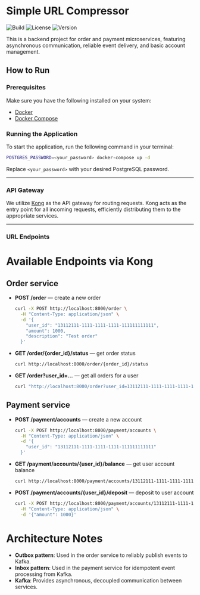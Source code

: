 # Simple URL Compressor

![Build](https://img.shields.io/badge/build-passing-brightgreen.svg)
![License](https://img.shields.io/badge/license-MIT-blue.svg)
![Version](https://img.shields.io/badge/version-1.0.0-blue.svg)

This is a backend project for order and payment microservices, featuring asynchronous communication, reliable event delivery, and basic account management.

## How to Run

### Prerequisites

Make sure you have the following installed on your system:
- [Docker](https://docs.docker.com/install/)
- [Docker Compose](https://docs.docker.com/compose/install/)

### Running the Application

To start the application, run the following command in your terminal:

```bash
POSTGRES_PASSWORD=<your_password> docker-compose up -d
```

Replace `<your_password>` with your desired PostgreSQL password.

---

### API Gateway

We utilize [Kong](https://github.com/Kong/kong) as the API gateway for routing requests. Kong acts as the entry point for all incoming requests, efficiently distributing them to the appropriate services. 

---

### URL Endpoints

# Available Endpoints via Kong

## Order service

- **POST /order** — create a new order
  ```sh
  curl -X POST http://localhost:8000/order \
    -H "Content-Type: application/json" \
    -d '{
      "user_id": "13112111-1111-1111-1111-111111111111",
      "amount": 1000,
      "description": "Test order"
    }'
  ```

- **GET /order/{order_id}/status** — get order status
  ```sh
  curl http://localhost:8000/order/{order_id}/status
  ```

- **GET /order?user_id=...** — get all orders for a user
  ```sh
  curl "http://localhost:8000/order?user_id=13112111-1111-1111-1111-111111111111"
  ```

## Payment service

- **POST /payment/accounts** — create a new account
  ```sh
  curl -X POST http://localhost:8000/payment/accounts \
    -H "Content-Type: application/json" \
    -d '{
      "user_id": "13112111-1111-1111-1111-111111111111"
    }'
  ```

- **GET /payment/accounts/{user_id}/balance** — get user account balance
  ```sh
  curl http://localhost:8000/payment/accounts/13112111-1111-1111-1111-111111111111/balance
  ```

- **POST /payment/accounts/{user_id}/deposit** — deposit to user account
  ```sh
  curl -X POST http://localhost:8000/payment/accounts/13112111-1111-1111-1111-111111111111/deposit \
    -H "Content-Type: application/json" \
    -d '{"amount": 1000}'
  ```

# Architecture Notes

- **Outbox pattern**: Used in the order service to reliably publish events to Kafka.
- **Inbox pattern**: Used in the payment service for idempotent event processing from Kafka.
- **Kafka**: Provides asynchronous, decoupled communication between services.

